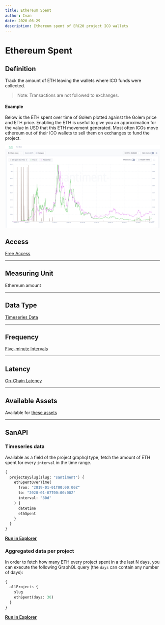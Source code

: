 ```yaml
---
title: Ethereum Spent
author: Ivan
date: 2020-06-29
description: Ethereum spent of ERC20 project ICO wallets
---
```

# Ethereum Spent

## Definition

Track the amount of ETH leaving the wallets where ICO funds were collected.

> Note: Transactions are not followed to exchanges.

#### Example

Below is the ETH spent over time of Golem plotted against the Golem price and ETH price.
Enabling the ETH is useful to give you an approximation for the value in USD that this
ETH movement generated. Most often ICOs move ethereum out of their ICO wallets to
sell them on exchanges to fund the project.

![golem-eth-spent](golem-eth-spent.png)

## Access

[Free Access](/metrics/details/access#free-access)

---

## Measuring Unit

Ethereum amount

---

## Data Type

[Timeseries Data](/metrics/details/data-type#timeseries-data)

---

## Frequency

[Five-minute Intervals](/metrics/details/frequency#five-minute-frequency)

---

## Latency

[On-Chain Latency](/metrics/details/latency#on-chain-latency)

---

## Available Assets

Available for [these
assets](https://api.santiment.net/graphiql?query=%7B%0A%20%20allErc20Projects%20%7B%0A%20%20%20%20slug%0A%20%20%7D%0A%7D%0A)

---

## SanAPI

### Timeseries data

Available as a field of the project graphql type, fetch the amount of ETH spent for every `interval` in the time range.

```graphql
{
  projectBySlug(slug: "santiment") {
    ethSpentOverTime(
      from: "2019-01-01T00:00:00Z"
      to: "2020-01-07T00:00:00Z"
      interval: "30d"
    ) {
      datetime
      ethSpent
    }
  }
}
```

**[Run in
Explorer](<https://api.santiment.net/graphiql?query=%7B%0A%20%20projectBySlug(slug%3A%20%22santiment%22)%20%7B%0A%20%20%20%20ethSpentOverTime(from%3A%20%222019-01-01T00%3A00%3A00Z%22%2C%20to%3A%20%222020-01-07T00%3A00%3A00Z%22%2C%20interval%3A%20%2230d%22)%20%7B%0A%20%20%20%20%20%20datetime%0A%20%20%20%20%20%20ethSpent%0A%20%20%20%20%7D%0A%20%20%7D%0A%7D%0A&variables=%7B%7D>)**

### Aggregated data per project

In order to fetch how many ETH every project spent in a the last N days, you can execute the following GraphQL query (the `days` can contain any number of days):

```graphql
{
  allProjects {
    slug
    ethSpent(days: 30)
  }
}
```

**[Run in
Explorer](<https://api.santiment.net/graphiql?query=%7B%0A%20%20allProjects%20%7B%0A%20%20%20%20slug%0A%20%20%20%20ethSpent(days%3A%2030)%0A%20%20%7D%0A%7D%0A>)**

